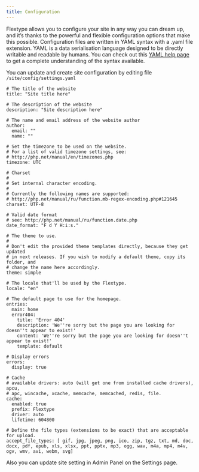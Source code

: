 ```yaml
---
title: Configuration
---
```

<p>Flextype allows you to configure your site in any way you can dream up, and it’s thanks to the powerful and flexible configuration options that make this possible. Configuration files are written in YAML syntax with a .yaml file extension. YAML is a data serialisation language designed to be directly writable and readable by humans. You can check out this <a href="https://learnxinyminutes.com/docs/yaml/">YAML help page</a> to get a complete understanding of the syntax available.</p>

<p>You can update and create site configuration by editing file <code>/site/config/settings.yaml</code></p>

<pre><code class="yaml"># The title of the website
title: "Site title here"

# The description of the website
description: "Site description here"

# The name and email address of the website author
author:
  email: ""
  name: ""

# Set the timezone to be used on the website.
# For a list of valid timezone settings, see:
# http://php.net/manual/en/timezones.php
timezone: UTC

# Charset
#
# Set internal character encoding.
#
# Currently the following names are supported:
# http://php.net/manual/ru/function.mb-regex-encoding.php#121645
charset: UTF-8

# Valid date format
# see: http://php.net/manual/ru/function.date.php
date_format: "F d Y H:i:s."

# The theme to use.
#
# Don't edit the provided theme templates directly, because they get updated
# in next releases. If you wish to modify a default theme, copy its folder, and
# change the name here accordingly.
theme: simple

# The locale that'll be used by the Flextype.
locale: "en"

# The default page to use for the homepage.
entries:
  main: home
  error404:
    title: 'Error 404'
    description: 'We''re sorry but the page you are looking for doesn''t appear to exist!'
    content: 'We''re sorry but the page you are looking for doesn''t appear to exist!'
    template: default

# Display errors
errors:
  display: true

# Cache
# available drivers: auto (will get one from installed cache drivers), apcu,
# apc, wincache, xcache, memcache, memcached, redis, file.
cache:
  enabled: true
  prefix: Flextype
  driver: auto
  lifetime: 604800

# Define the file types (extensions to be exact) that are acceptable for upload.
accept_file_types: [ gif, jpg, jpeg, png, ico, zip, tgz, txt, md, doc, docx, pdf, epub, xls, xlsx, ppt, pptx, mp3, ogg, wav, m4a, mp4, m4v, ogv, wmv, avi, webm, svg]
</code></pre>

Also you can update site setting in Admin Panel on the Settings page.
